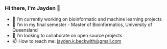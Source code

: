 ### Hi there, I'm Jayden 👋
- 🔭 I’m currently working on bioinformatic and machine learning projects
- 🌱 I’m in my final semester - Master of Bioinformatics, University of Queensland
- 👯 I’m looking to collaborate on open source projects
- 📫 How to reach me: jayden.k.beckwith@gmail.com
<!--
**JaydenBeckwith/JaydenBeckwith** is a ✨ _special_ ✨ repository because its `README.md` (this file) appears on your GitHub profile.

Here are some ideas to get you started:

- 🔭 I’m currently working on ...
- 🌱 I’m currently learning ...
- 👯 I’m looking to collaborate on ...
- 🤔 I’m looking for help with ...
- 💬 Ask me about ...
- 📫 How to reach me: ...
- 😄 Pronouns: ...
- ⚡ Fun fact: ...
-->
